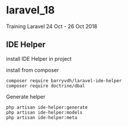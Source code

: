 # laravel_18
Training Laravel 24 Oct - 26 Oct 2018

## IDE Helper
install IDE Helper in project

install from composer
```
composer require barryvdh/laravel-ide-helper
composer require doctrine/dbal
```

Generate helper
```
php artisan ide-helper:generate
php artisan ide-helper:models
php artisan ide-helper:meta
```

